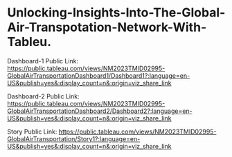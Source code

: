 # Unlocking-Insights-Into-The-Global-Air-Transpotation-Network-With-Tableu.

Dashboard-1 Public Link: https://public.tableau.com/views/NM2023TMID02995-GlobalAirTransportationDashboard1/Dashboard1?:language=en-US&publish=yes&:display_count=n&:origin=viz_share_link

Dashboard-2 Public Link: https://public.tableau.com/views/NM2023TMID02995-GlobalAirTransportationDashboard2/Dashboard2?:language=en-US&publish=yes&:display_count=n&:origin=viz_share_link

Story Public Link: https://public.tableau.com/views/NM2023TMID02995-GlobalAirTransportation/Story1?:language=en-US&publish=yes&:display_count=n&:origin=viz_share_link

